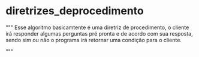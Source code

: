 # diretrizes_deprocedimento

"""
Esse algoritmo basicamtente é uma diretriz de procedimento, o cliente irá responder algumas
perguntas pré pronta e de acordo com sua resposta, sendo sim ou não o programa irá retornar
uma condição para o cliente.

"""
